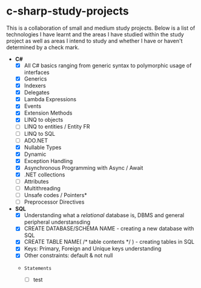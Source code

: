 # c-sharp-study-projects
This is a collaboration of small and medium study projects. Below is a list of technologies I have learnt and the areas I have studied within the study project as well as areas I intend to study and whether I have or haven't determined by a check mark.

- **C#**
  - [x] All C# basics ranging from generic syntax to polymorphic usage of interfaces
  - [x] Generics
  - [x] Indexers
  - [x] Delegates
  - [x] Lambda Expressions
  - [x] Events
  - [x] Extension Methods
  - [x] LINQ to objects
  - [ ] LINQ to entities / Entity FR
  - [ ] LINQ to SQL
  - [ ] ADO.NET 
  - [x] Nullable Types
  - [x] Dynamic
  - [x] Exception Handling
  - [x] Asynchronous Programming with Async / Await 
  - [x] .NET collections
  - [ ] Attributes
  - [ ] Multithreading
  - [ ] Unsafe codes / Pointers*
  - [ ] Preprocessor Directives
  
- **SQL**
  - [x] Understanding what a *relational* database is, DBMS and general peripheral understansding
  - [x] CREATE DATABASE/SCHEMA NAME - creating a new database with SQL
  - [x] CREATE TABLE NAME( /* table contents */ ) - creating tables in SQL
  - [x] Keys: Primary, Foreign and Unique keys understanding
  - [x] Other constraints: default & not null
  -     Statements
    - [ ] test
